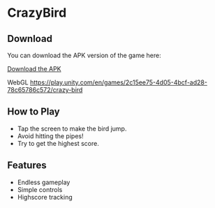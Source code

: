 # CrazyBird
## Download

You can download the APK version of the game here:

[Download the APK](https://github.com/talatuccar/CrazyBird/releases/download/v1.0/crazybird.apk)

WebGL 
https://play.unity.com/en/games/2c15ee75-4d05-4bcf-ad28-78c65786c572/crazy-bird

## How to Play

- Tap the screen to make the bird jump.
- Avoid hitting the pipes!
- Try to get the highest score.

## Features
- Endless gameplay
- Simple controls
- Highscore tracking
